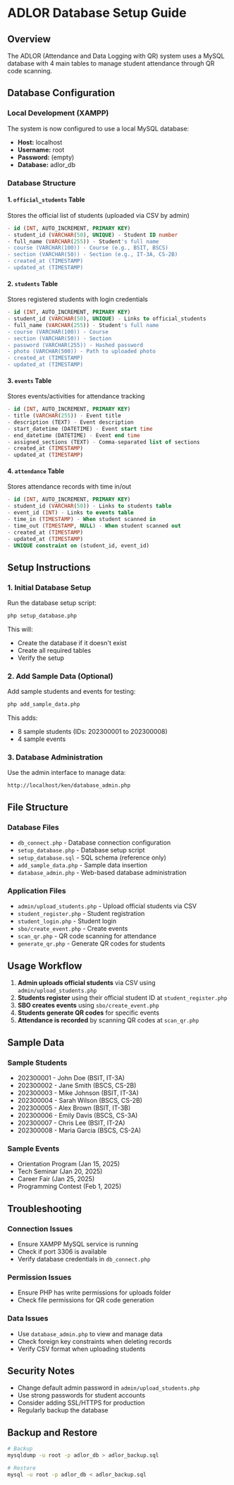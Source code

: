 # ADLOR Database Setup Guide

## Overview
The ADLOR (Attendance and Data Logging with QR) system uses a MySQL database with 4 main tables to manage student attendance through QR code scanning.

## Database Configuration

### Local Development (XAMPP)
The system is now configured to use a local MySQL database:
- **Host:** localhost
- **Username:** root
- **Password:** (empty)
- **Database:** adlor_db

### Database Structure

#### 1. `official_students` Table
Stores the official list of students (uploaded via CSV by admin)
```sql
- id (INT, AUTO_INCREMENT, PRIMARY KEY)
- student_id (VARCHAR(50), UNIQUE) - Student ID number
- full_name (VARCHAR(255)) - Student's full name
- course (VARCHAR(100)) - Course (e.g., BSIT, BSCS)
- section (VARCHAR(50)) - Section (e.g., IT-3A, CS-2B)
- created_at (TIMESTAMP)
- updated_at (TIMESTAMP)
```

#### 2. `students` Table
Stores registered students with login credentials
```sql
- id (INT, AUTO_INCREMENT, PRIMARY KEY)
- student_id (VARCHAR(50), UNIQUE) - Links to official_students
- full_name (VARCHAR(255)) - Student's full name
- course (VARCHAR(100)) - Course
- section (VARCHAR(50)) - Section
- password (VARCHAR(255)) - Hashed password
- photo (VARCHAR(500)) - Path to uploaded photo
- created_at (TIMESTAMP)
- updated_at (TIMESTAMP)
```

#### 3. `events` Table
Stores events/activities for attendance tracking
```sql
- id (INT, AUTO_INCREMENT, PRIMARY KEY)
- title (VARCHAR(255)) - Event title
- description (TEXT) - Event description
- start_datetime (DATETIME) - Event start time
- end_datetime (DATETIME) - Event end time
- assigned_sections (TEXT) - Comma-separated list of sections
- created_at (TIMESTAMP)
- updated_at (TIMESTAMP)
```

#### 4. `attendance` Table
Stores attendance records with time in/out
```sql
- id (INT, AUTO_INCREMENT, PRIMARY KEY)
- student_id (VARCHAR(50)) - Links to students table
- event_id (INT) - Links to events table
- time_in (TIMESTAMP) - When student scanned in
- time_out (TIMESTAMP, NULL) - When student scanned out
- created_at (TIMESTAMP)
- updated_at (TIMESTAMP)
- UNIQUE constraint on (student_id, event_id)
```

## Setup Instructions

### 1. Initial Database Setup
Run the database setup script:
```bash
php setup_database.php
```
This will:
- Create the database if it doesn't exist
- Create all required tables
- Verify the setup

### 2. Add Sample Data (Optional)
Add sample students and events for testing:
```bash
php add_sample_data.php
```
This adds:
- 8 sample students (IDs: 202300001 to 202300008)
- 4 sample events

### 3. Database Administration
Use the admin interface to manage data:
```
http://localhost/ken/database_admin.php
```

## File Structure

### Database Files
- `db_connect.php` - Database connection configuration
- `setup_database.php` - Database setup script
- `setup_database.sql` - SQL schema (reference only)
- `add_sample_data.php` - Sample data insertion
- `database_admin.php` - Web-based database administration

### Application Files
- `admin/upload_students.php` - Upload official students via CSV
- `student_register.php` - Student registration
- `student_login.php` - Student login
- `sbo/create_event.php` - Create events
- `scan_qr.php` - QR code scanning for attendance
- `generate_qr.php` - Generate QR codes for students

## Usage Workflow

1. **Admin uploads official students** via CSV using `admin/upload_students.php`
2. **Students register** using their official student ID at `student_register.php`
3. **SBO creates events** using `sbo/create_event.php`
4. **Students generate QR codes** for specific events
5. **Attendance is recorded** by scanning QR codes at `scan_qr.php`

## Sample Data

### Sample Students
- 202300001 - John Doe (BSIT, IT-3A)
- 202300002 - Jane Smith (BSCS, CS-2B)
- 202300003 - Mike Johnson (BSIT, IT-3A)
- 202300004 - Sarah Wilson (BSCS, CS-2B)
- 202300005 - Alex Brown (BSIT, IT-3B)
- 202300006 - Emily Davis (BSCS, CS-3A)
- 202300007 - Chris Lee (BSIT, IT-2A)
- 202300008 - Maria Garcia (BSCS, CS-2A)

### Sample Events
- Orientation Program (Jan 15, 2025)
- Tech Seminar (Jan 20, 2025)
- Career Fair (Jan 25, 2025)
- Programming Contest (Feb 1, 2025)

## Troubleshooting

### Connection Issues
- Ensure XAMPP MySQL service is running
- Check if port 3306 is available
- Verify database credentials in `db_connect.php`

### Permission Issues
- Ensure PHP has write permissions for uploads folder
- Check file permissions for QR code generation

### Data Issues
- Use `database_admin.php` to view and manage data
- Check foreign key constraints when deleting records
- Verify CSV format when uploading students

## Security Notes
- Change default admin password in `admin/upload_students.php`
- Use strong passwords for student accounts
- Consider adding SSL/HTTPS for production
- Regularly backup the database

## Backup and Restore
```bash
# Backup
mysqldump -u root -p adlor_db > adlor_backup.sql

# Restore
mysql -u root -p adlor_db < adlor_backup.sql
```
